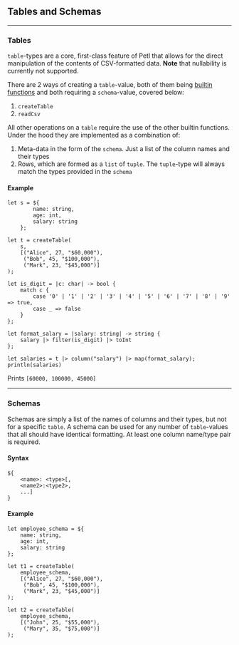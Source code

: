 ## Tables and Schemas

---

### Tables
```table```-types are a core, first-class feature of Petl that allows for the direct 
manipulation of the contents of CSV-formatted data. **Note** that nullability is
currently not supported.

There are 2 ways of creating a ```table```-value, both of them being 
[builtin functions](../builtin/table.md) and both requiring a 
```schema```-value, covered below:
1. ```createTable```
2. ```readCsv```

All other operations on a ```table``` require the use of the other builtin functions.
Under the hood they are implemented as a combination of:
1. Meta-data in the form of the ```schema```. Just a list of the column names 
and their types
2. Rows, which are formed as a ```list``` of ```tuple```. The ```tuple```-type will
always match the types provided in the ```schema```

#### Example
```
let s = ${
        name: string,
        age: int,
        salary: string
    };
    
let t = createTable(
    s,
    [("Alice", 27, "$60,000"),
     ("Bob", 45, "$100,000"),
     ("Mark", 23, "$45,000")]
);

let is_digit = |c: char| -> bool {
    match c {
        case '0' | '1' | '2' | '3' | '4' | '5' | '6' | '7' | '8' | '9' => true,
        case _ => false
    }
};

let format_salary = |salary: string| -> string {
    salary |> filter(is_digit) |> toInt
};

let salaries = t |> column("salary") |> map(format_salary);
println(salaries)
```
Prints ```[60000, 100000, 45000]```

---

### Schemas

Schemas are simply a list of the names of columns and their types, but not for a specific
```table```. A schema can be used for any number of ```table```-values that all should
have identical formatting. At least one column name/type pair is required.

#### Syntax
```
${
    <name>: <type>[,
    <name2>:<type2>,
    ...]
}
```

#### Example
```
let employee_schema = ${
    name: string,
    age: int,
    salary: string
};

let t1 = createTable(
    employee_schema,
    [("Alice", 27, "$60,000"),
     ("Bob", 45, "$100,000"),
     ("Mark", 23, "$45,000")]
);

let t2 = createTable(
    employee_schema,
    [("John", 25, "$55,000"),
     ("Mary", 35, "$75,000")]
);
```